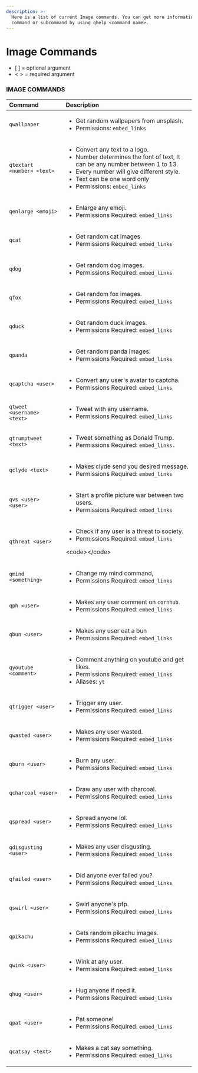 ```yaml
---
description: >-
  Here is a list of current Image commands. You can get more information about a
  command or subcommand by using qhelp <command name>.
---
```


# Image Commands

* \[ \] = optional argument
* &lt; &gt; = required argument

### IMAGE COMMANDS

<table>
  <thead>
    <tr>
      <th style="text-align:left">Command</th>
      <th style="text-align:left">Description</th>
    </tr>
  </thead>
  <tbody>
    <tr>
      <td style="text-align:left"><code>qwallpaper </code>
      </td>
      <td style="text-align:left">
        <ul>
          <li>Get random wallpapers from unsplash.</li>
          <li>Permissions: <code>embed_links</code>
          </li>
        </ul>
      </td>
    </tr>
    <tr>
      <td style="text-align:left"><code>qtextart &lt;number&gt; &lt;text&gt;</code>
      </td>
      <td style="text-align:left">
        <ul>
          <li>Convert any text to a logo.</li>
          <li>Number determines the font of text, It can be any number between 1 to
            13.</li>
          <li>Every number will give different style.</li>
          <li>Text can be one word only</li>
          <li>Permissions: <code>embed_links</code>
          </li>
        </ul>
      </td>
    </tr>
    <tr>
      <td style="text-align:left"><code>qenlarge &lt;emoji&gt;</code>
      </td>
      <td style="text-align:left">
        <ul>
          <li>Enlarge any emoji.</li>
          <li>Permissions Required: <code>embed_links</code>
          </li>
        </ul>
      </td>
    </tr>
    <tr>
      <td style="text-align:left"><code>qcat</code>
      </td>
      <td style="text-align:left">
        <ul>
          <li>Get random cat images.</li>
          <li>Permissions Required: <code>embed_links</code>
          </li>
        </ul>
      </td>
    </tr>
    <tr>
      <td style="text-align:left"><code>qdog</code>
      </td>
      <td style="text-align:left">
        <ul>
          <li>Get random dog images.</li>
          <li>Permissions Required: <code>embed_links</code>
          </li>
        </ul>
      </td>
    </tr>
    <tr>
      <td style="text-align:left"><code>qfox</code>
      </td>
      <td style="text-align:left">
        <ul>
          <li>Get random fox images.</li>
          <li>Permissions Required: <code>embed_links</code>
          </li>
        </ul>
      </td>
    </tr>
    <tr>
      <td style="text-align:left"><code>qduck</code>
      </td>
      <td style="text-align:left">
        <ul>
          <li>Get random duck images.</li>
          <li>Permissions Required: <code>embed_links</code>
          </li>
        </ul>
      </td>
    </tr>
    <tr>
      <td style="text-align:left"><code>qpanda</code>
      </td>
      <td style="text-align:left">
        <ul>
          <li>Get random panda images.</li>
          <li>Permissions Required: <code>embed_links</code>
          </li>
        </ul>
      </td>
    </tr>
    <tr>
      <td style="text-align:left"><code>qcaptcha &lt;user&gt;</code>
      </td>
      <td style="text-align:left">
        <ul>
          <li>Convert any user&apos;s avatar to captcha.</li>
          <li>Permissions Required: <code>embed_links</code>
          </li>
        </ul>
      </td>
    </tr>
    <tr>
      <td style="text-align:left"><code>qtweet &lt;username&gt; &lt;text&gt;</code>
      </td>
      <td style="text-align:left">
        <ul>
          <li>Tweet with any username.</li>
          <li>Permissions Required: <code>embed_links</code>
          </li>
        </ul>
      </td>
    </tr>
    <tr>
      <td style="text-align:left"><code>qtrumptweet &lt;text&gt;</code> 
      </td>
      <td style="text-align:left">
        <ul>
          <li>Tweet something as Donald Trump.</li>
          <li>Permissions Required: <code>embed_links.</code>
          </li>
        </ul>
      </td>
    </tr>
    <tr>
      <td style="text-align:left"><code>qclyde &lt;text&gt;</code>
      </td>
      <td style="text-align:left">
        <ul>
          <li>Makes clyde send you desired message.</li>
          <li>Permissions Required: <code>embed_links</code>
          </li>
        </ul>
      </td>
    </tr>
    <tr>
      <td style="text-align:left"><code>qvs &lt;user&gt; &lt;user&gt;</code>
      </td>
      <td style="text-align:left">
        <ul>
          <li>Start a profile picture war between two users.</li>
          <li>Permissions Required: <code>embed_links</code>
          </li>
        </ul>
      </td>
    </tr>
    <tr>
      <td style="text-align:left"><code>qthreat &lt;user&gt;</code>
      </td>
      <td style="text-align:left">
        <ul>
          <li>Check if any user is a threat to society.</li>
          <li>Permissions Required: <code>embed_links</code>
          </li>
        </ul>
        <p>&lt;code&gt;&lt;/code&gt;</p>
      </td>
    </tr>
    <tr>
      <td style="text-align:left"><code>qmind &lt;something&gt;</code>
      </td>
      <td style="text-align:left">
        <ul>
          <li>Change my mind command,</li>
          <li>Permissions Required: <code>embed_links</code>
          </li>
        </ul>
      </td>
    </tr>
    <tr>
      <td style="text-align:left"><code>qph &lt;user&gt;</code>
      </td>
      <td style="text-align:left">
        <ul>
          <li>Makes any user comment on <code>cornhub</code>.</li>
          <li>Permissions Required: <code>embed_links</code>
          </li>
        </ul>
      </td>
    </tr>
    <tr>
      <td style="text-align:left"><code>qbun &lt;user&gt;</code>
      </td>
      <td style="text-align:left">
        <ul>
          <li>Makes any user eat a bun</li>
          <li>Permissions Required: <code>embed_links</code>
          </li>
        </ul>
      </td>
    </tr>
    <tr>
      <td style="text-align:left"><code>qyoutube &lt;comment&gt;</code>
      </td>
      <td style="text-align:left">
        <ul>
          <li>Comment anything on youtube and get likes.</li>
          <li>Permissions Required: <code>embed_links</code>
          </li>
          <li>Aliases: <code>yt</code>
          </li>
        </ul>
      </td>
    </tr>
    <tr>
      <td style="text-align:left"><code>qtrigger &lt;user&gt;</code>
      </td>
      <td style="text-align:left">
        <ul>
          <li>Trigger any user.</li>
          <li>Permissions Required: <code>embed_links</code>
          </li>
        </ul>
      </td>
    </tr>
    <tr>
      <td style="text-align:left"><code>qwasted &lt;user&gt;</code>
      </td>
      <td style="text-align:left">
        <ul>
          <li>Makes any user wasted.</li>
          <li>Permissions Required: <code>embed_links</code>
          </li>
        </ul>
      </td>
    </tr>
    <tr>
      <td style="text-align:left"><code>qburn &lt;user&gt;</code>
      </td>
      <td style="text-align:left">
        <ul>
          <li>Burn any user.</li>
          <li>Permissions Required: <code>embed_links</code>
          </li>
        </ul>
      </td>
    </tr>
    <tr>
      <td style="text-align:left"><code>qcharcoal &lt;user&gt;</code>
      </td>
      <td style="text-align:left">
        <ul>
          <li>Draw any user with charcoal.</li>
          <li>Permissions Required: <code>embed_links</code>
          </li>
        </ul>
      </td>
    </tr>
    <tr>
      <td style="text-align:left"><code>qspread &lt;user&gt;</code>
      </td>
      <td style="text-align:left">
        <ul>
          <li>Spread anyone lol.</li>
          <li>Permissions Required: <code>embed_links</code>
          </li>
        </ul>
      </td>
    </tr>
    <tr>
      <td style="text-align:left"><code>qdisgusting &lt;user&gt;</code>
      </td>
      <td style="text-align:left">
        <ul>
          <li>Makes any user disgusting.</li>
          <li>Permissions Required: <code>embed_links</code>
          </li>
        </ul>
      </td>
    </tr>
    <tr>
      <td style="text-align:left"><code>qfailed &lt;user&gt;</code>
      </td>
      <td style="text-align:left">
        <ul>
          <li>Did anyone ever failed you?</li>
          <li>Permissions Required: <code>embed_links</code>
          </li>
        </ul>
      </td>
    </tr>
    <tr>
      <td style="text-align:left"><code>qswirl &lt;user&gt;</code>
      </td>
      <td style="text-align:left">
        <ul>
          <li>Swirl anyone&apos;s pfp.</li>
          <li>Permissions Required: <code>embed_links</code>
          </li>
        </ul>
      </td>
    </tr>
    <tr>
      <td style="text-align:left"><code>qpikachu</code>
      </td>
      <td style="text-align:left">
        <ul>
          <li>Gets random pikachu images.</li>
          <li>Permissions Required: <code>embed_links</code>
          </li>
        </ul>
      </td>
    </tr>
    <tr>
      <td style="text-align:left"><code>qwink &lt;user&gt;</code>
      </td>
      <td style="text-align:left">
        <ul>
          <li>Wink at any user.</li>
          <li>Permissions Required: <code>embed_links</code>
          </li>
        </ul>
      </td>
    </tr>
    <tr>
      <td style="text-align:left"><code>qhug &lt;user&gt;</code>
      </td>
      <td style="text-align:left">
        <ul>
          <li>Hug anyone if need it.</li>
          <li>Permissions Required: <code>embed_links</code>
          </li>
        </ul>
      </td>
    </tr>
    <tr>
      <td style="text-align:left"><code>qpat &lt;user&gt;</code>
      </td>
      <td style="text-align:left">
        <ul>
          <li>Pat someone!</li>
          <li>Permissions Required: <code>embed_links</code>
          </li>
        </ul>
      </td>
    </tr>
    <tr>
      <td style="text-align:left"><code>qcatsay &lt;text&gt;</code>
      </td>
      <td style="text-align:left">
        <ul>
          <li>Makes a cat say something.</li>
          <li>Permissions Required: <code>embed_links</code>
          </li>
        </ul>
      </td>
    </tr>
  </tbody>
</table>

